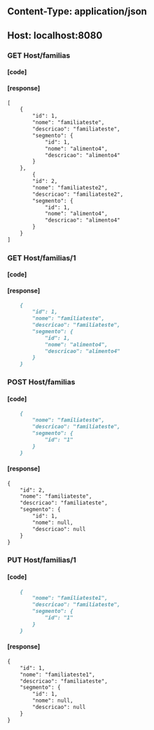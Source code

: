 ## Content-Type: application/json
## Host: localhost:8080

### GET Host/familias

#### [code]

#### [response]
``` Markdown
[
    {
        "id": 1,
        "nome": "familiateste",
        "descricao": "familiateste",
        "segmento": {
            "id": 1,
            "nome": "alimento4",
            "descricao": "alimento4"
        }
    },
        {
        "id": 2,
        "nome": "familiateste2",
        "descricao": "familiateste2",
        "segmento": {
            "id": 1,
            "nome": "alimento4",
            "descricao": "alimento4"
        }
    }
]
````
### GET Host/familias/1

#### [code]

#### [response]
``` Markdown
    {
        "id": 1,
        "nome": "familiateste",
        "descricao": "familiateste",
        "segmento": {
            "id": 1,
            "nome": "alimento4",
            "descricao": "alimento4"
        }
    }
````
### POST Host/familias

#### [code]
``` Markdown
    {
        "nome": "familiateste",
        "descricao": "familiateste",
        "segmento": {
            "id": "1"
        }
    }
````
#### [response]
``` Markdown
{
    "id": 2,
    "nome": "familiateste",
    "descricao": "familiateste",
    "segmento": {
        "id": 1,
        "nome": null,
        "descricao": null
    }
}
````
### PUT Host/familias/1

#### [code]
``` Markdown
    {
        "nome": "familiateste1",
        "descricao": "familiateste",
        "segmento": {
            "id": "1"
        }
    }
````
#### [response] 
``` Markdown
{
    "id": 1,
    "nome": "familiateste1",
    "descricao": "familiateste",
    "segmento": {
        "id": 1,
        "nome": null,
        "descricao": null
    }
}
````

<!-- │ └ ├ ─ -->
